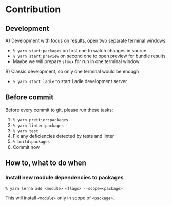# Contribution

## Development
A) Development with focus on results, open two separate terminal windows:
- `% yarn start:packages` on first one to watch changes in source
- `% yarn start:preview` on second one to open preview for bundle results
- Maybe we will prepare `stmux` for run in one terminal window

B) Classic development, so only one terminal would be enough
- `% yarn start:ladle` to start Ladle development server

## Before commit
Before every commit to git, please run these tasks:
1) `% yarn prettier:packages`
2) `% yarn linter:packages`
3) `% yarn test`
4) Fix any deficiencies detected by tests and linter
5) `% build:packages`
6) Commit now

## How to, what to do when

### Install new module dependencies to packages
`% yarn lerna add <module> <flags> --scope=<package>`

This will install `<module>` only in scope of `<package>`.